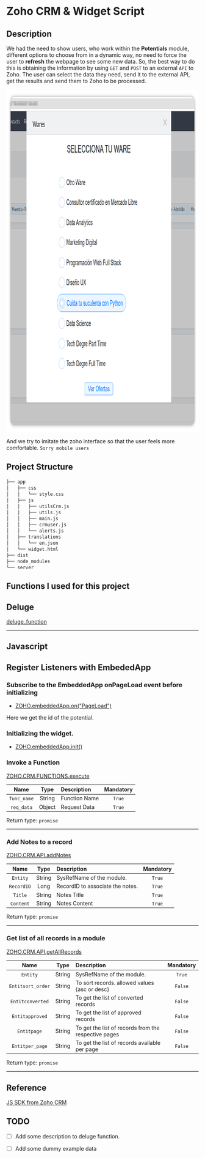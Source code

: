 # Zoho CRM & Widget Script

## Description

We had the need to show users, who work within the __Potentials__ module, different options to choose from in a dynamic way, no need to force the user to __refresh__ the webpage to see some new data. So, the best way to do this is obtaining the information by using `GET` and `POST` to an external `API` to Zoho. The user can select the data they need, send it to the external API, get the results and send them to Zoho to be processed.


<img align="center" width="930" height="898" src="https://github.com/haaag/zohoWidget/blob/master/img/02-wares-seleccion.png?raw=true">

And we try to imitate the zoho interface so that the user feels more comfortable.
`Sorry mobile users`

## Project Structure

    ├── app
    │   ├── css
    │   │   └── style.css
    │   ├── js
    │   │   ├── utilsCrm.js
    │   │   ├── utils.js
    │   │   ├── main.js
    │   │   ├── crmuser.js
    │   │   └── alerts.js
    │   ├── translations
    │   │   └── en.json
    │   └── widget.html
    ├── dist
    ├── node_modules
    └── server


## Functions I used for this project
## Deluge

[deluge_function](https://help.zwidgets.com/help/latest/ZOHO.CRM.FUNCTIONS.html)

---
## Javascript

##  Register Listeners with EmbededApp
### Subscribe to the EmbeddedApp onPageLoad event before initializing
- [ZOHO.embeddedApp.on("PageLoad")](https://help.zwidgets.com/help/latest/index.html)

Here we get the id of the potential.

### Initializing the widget.
- [ZOHO.embeddedApp.init()](https://help.zwidgets.com/help/latest/index.html)

### Invoke a Function
[ZOHO.CRM.FUNCTIONS.execute](https://help.zwidgets.com/help/latest/ZOHO.CRM.FUNCTIONS.html)

|   Name    |  Type  |  Description  | Mandatory |
|:---------:|:------:|:-------------|:---------:|
| `func_name` | String | Function Name |   `True`    |
| `req_data`  | Object | Request Data  |   `True`    |

Return type: `promise`

---

### Add Notes to a record
[ZOHO.CRM.API.addNotes](https://help.zwidgets.com/help/latest/ZOHO.CRM.API.html#.addNotes)


| Name     | Type   | Description                      | Mandatory |
|:--------:|:------:|:--------------------------------|:---------:|
| `Entity`   | String | SysRefName of the module.        | `True`      |
| `RecordID` | Long   | RecordID to associate the notes. | `True`      |
| `Title`    | String | Notes Title                      | `True`      |
| `Content`  | String | Notes Content                    | `True`      |

Return type: `promise`

---

### Get list of all records in a module
[ZOHO.CRM.API.getAllRecords](https://help.zwidgets.com/help/latest/ZOHO.CRM.API.html#.getAllRecords)

|       Name        |  Type  |                 Description                          | Mandatory |
|:-----------------:|:------:|:----------------------------------------------------|:---------:|
|     `Entity`      | String |                  SysRefName of the module.           |   `True`    |
| `Entitsort_order` | String |    To sort records. allowed values {asc or desc}     |   `False`   |
| `Entitconverted`  | String |         To get the list of converted records         |   `False`   |
|  `Entitapproved`  | String |         To get the list of approved records          |   `False`   |
|    `Entitpage`    | String | To get the list of records from the respective pages |   `False`   |
|  `Entitper_page`  | String |    To get the list of records available per page     |   `False`   |

Return type: `promise`

---


## Reference
[JS SDK from Zoho CRM](https://help.zwidgets.com/help/latest/index.html)

## TODO
- [ ] Add some description to deluge function.
- [ ] Add some dummy example data

